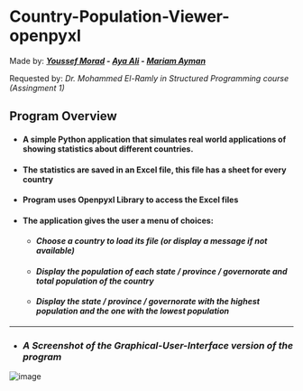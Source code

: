 # Country-Population-Viewer-openpyxl
Made by: ***[Youssef Morad](https://github.com/YoussefMorad1) - [Aya Ali](https://github.com/ayaaalli) - [Mariam Ayman](https://github.com/mariamayman10)***

Requested by: *Dr. Mohammed El-Ramly in Structured Programming course (Assingment 1)*

## Program Overview
* #### A simple Python application that simulates real world applications of showing statistics about different countries.
* #### The statistics are saved in an Excel file, this file has a sheet for every country
* #### Program uses Openpyxl Library to access the Excel files
* #### The application gives the user a menu of choices:
  * #### *Choose a country to load its file (or display a message if not available)*
  * #### *Display the population of each state / province / governorate and total population of the country*
  * #### *Display the state / province / governorate with the highest population and the one with the lowest population*
____________________
* ### _A Screenshot of the Graphical-User-Interface version of the program_
![image](https://user-images.githubusercontent.com/102534922/208212568-dbaed538-9a91-4755-bcff-36485478f457.png)
